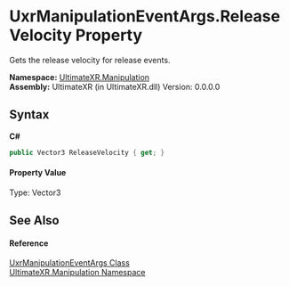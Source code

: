 # UxrManipulationEventArgs.ReleaseVelocity Property 
 

Gets the release velocity for release events.

**Namespace:**&nbsp;<a href="N_UltimateXR_Manipulation">UltimateXR.Manipulation</a><br />**Assembly:**&nbsp;UltimateXR (in UltimateXR.dll) Version: 0.0.0.0

## Syntax

**C#**<br />
``` C#
public Vector3 ReleaseVelocity { get; }
```


#### Property Value
Type: Vector3

## See Also


#### Reference
<a href="T_UltimateXR_Manipulation_UxrManipulationEventArgs">UxrManipulationEventArgs Class</a><br /><a href="N_UltimateXR_Manipulation">UltimateXR.Manipulation Namespace</a><br />